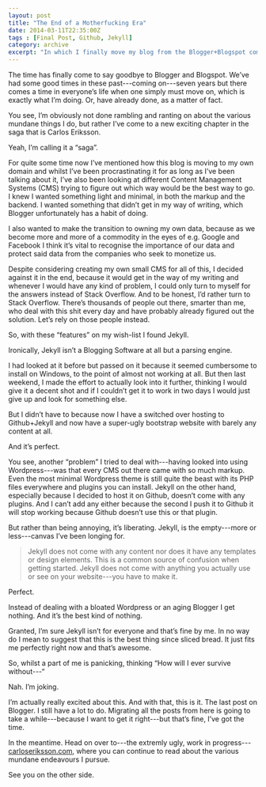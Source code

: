 ```yaml
---
layout: post
title: "The End of a Motherfucking Era"
date: 2014-03-11T22:35:00Z
tags : [Final Post, Github, Jekyll]
category: archive
excerpt: "In which I finally move my blog from the Blogger+Blogspot combo to Github+Jekyll."
---
```

The time has finally come to say goodbye to Blogger and Blogspot. We’ve had some good times in these past---coming on---seven years but there comes a time in everyone’s life when one simply must move on, which is exactly what I’m doing. Or, have already done, as a matter of fact.

You see, I’m obviously not done rambling and ranting on about the various mundane things I do, but rather I’ve come to a new exciting chapter in the saga that is Carlos Eriksson.

Yeah, I’m calling it a “saga”.

For quite some time now I’ve mentioned how this blog is moving to my own domain and whilst I’ve been procrastinating it for as long as I’ve been talking about it, I’ve also been looking at different Content Management Systems (CMS) trying to figure out which way would be the best way to go. I knew I wanted something light and minimal, in both the markup and the backend. I wanted something that didn’t get in my way of writing, which Blogger unfortunately has a habit of doing.

I also wanted to make the transition to owning my own data, because as we become more and more of a commodity in the eyes of e.g. Google and Facebook I think it’s vital to recognise the importance of our data and protect said data from the companies who seek to monetize us.

Despite considering creating my own small CMS for all of this, I decided against it in the end, because it would get in the way of my writing and whenever I would have any kind of problem, I could only turn to myself for the answers instead of Stack Overflow. And to be honest, I’d rather turn to Stack Overflow. There’s thousands of people out there, smarter than me, who deal with this shit every day and have probably already figured out the solution. Let’s rely on those people instead.

So, with these “features” on my wish-list I found Jekyll.

Ironically, Jekyll isn’t a Blogging Software at all but a parsing engine.

I had looked at it before but passed on it because it seemed cumbersome to install on Windows, to the point of almost not working at all. But then last weekend, I made the effort to actually look into it further, thinking I would give it a decent shot and if I couldn’t get it to work in two days I would just give up and look for something else.

But I didn’t have to because now I have a switched over hosting to Github+Jekyll and now have a super-ugly bootstrap website with barely any content at all.

And it’s perfect.

You see, another “problem” I tried to deal with---having looked into using Wordpress---was that every CMS out there came with so much markup. Even the most minimal Wordpress theme is still quite the beast with its PHP files everywhere and plugins you can install. Jekyll on the other hand, especially because I decided to host it on Github, doesn’t come with any plugins. And I can’t add any either because the second I push it to Github it will stop working because Github doesn’t use this or that plugin.

But rather than being annoying, it’s liberating. Jekyll, is the empty---more or less---canvas I’ve been longing for.

> Jekyll does not come with any content nor does it have any templates or design elements. This is a common source of confusion when getting started. Jekyll does not come with anything you actually use or see on your website---you have to make it.

Perfect.

Instead of dealing with a bloated Wordpress or an aging Blogger I get nothing. And it’s the best kind of nothing.

Granted, I’m sure Jekyll isn’t for everyone and that’s fine by me. In no way do I mean to suggest that this is the best thing since sliced bread. It just fits me perfectly right now and that’s awesome.

So, whilst a part of me is panicking, thinking “How will I ever survive without---“

Nah. I’m joking.

I’m actually really excited about this. And with that, this is it. The last post on Blogger. I still have a lot to do. Migrating all the posts from here is going to take a while---because I want to get it right---but that’s fine, I’ve got the time.

In the meantime. Head on over to---the extremly ugly, work in progress---[carloseriksson.com][carlos], where you can continue to read about the various mundane endeavours I pursue.

See you on the other side.

[carlos]: http://carloseriksson.com/